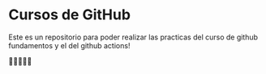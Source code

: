 # Cursos de GitHub

Este es un repositorio para poder realizar las practicas del curso de github fundamentos y el del github actions!

🎉😁🥳😂🐉